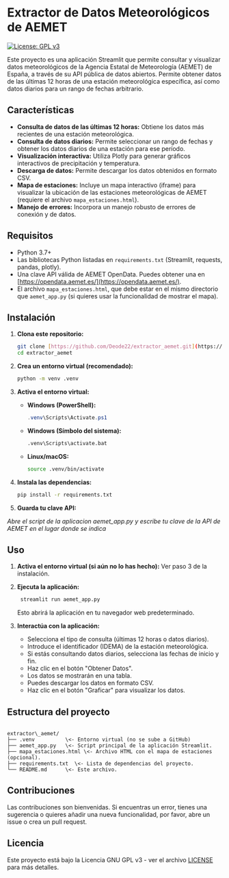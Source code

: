 # Extractor de Datos Meteorológicos de AEMET

[![License: GPL v3](https://img.shields.io/badge/License-GPLv3-blue.svg)](https://www.gnu.org/licenses/gpl-3.0)

Este proyecto es una aplicación Streamlit que permite consultar y visualizar datos meteorológicos de la Agencia Estatal de Meteorología (AEMET) de España, a través de su API pública de datos abiertos. Permite obtener datos de las últimas 12 horas de una estación meteorológica específica, así como datos diarios para un rango de fechas arbitrario.

## Características

*   **Consulta de datos de las últimas 12 horas:** Obtiene los datos más recientes de una estación meteorológica.
*   **Consulta de datos diarios:** Permite seleccionar un rango de fechas y obtener los datos diarios de una estación para ese período.
*   **Visualización interactiva:** Utiliza Plotly para generar gráficos interactivos de precipitación y temperatura.
*   **Descarga de datos:** Permite descargar los datos obtenidos en formato CSV.
*   **Mapa de estaciones:** Incluye un mapa interactivo (iframe) para visualizar la ubicación de las estaciones meteorológicas de AEMET (requiere el archivo `mapa_estaciones.html`).
*   **Manejo de errores:** Incorpora un manejo robusto de errores de conexión y de datos.

## Requisitos

*   Python 3.7+
*   Las bibliotecas Python listadas en `requirements.txt` (Streamlit, requests, pandas, plotly).
*   Una clave API válida de AEMET OpenData. Puedes obtener una en [https://opendata.aemet.es/](https://opendata.aemet.es/).
*   El archivo `mapa_estaciones.html`, que debe estar en el mismo directorio que `aemet_app.py` (si quieres usar la funcionalidad de mostrar el mapa).

## Instalación

1.  **Clona este repositorio:**

    ```bash
    git clone [https://github.com/Deode22/extractor_aemet.git](https://github.com/Deode22/extractor_aemet.git)
    cd extractor_aemet
    ```

2.  **Crea un entorno virtual (recomendado):**

    ```bash
    python -m venv .venv
    ```

3.  **Activa el entorno virtual:**

    *   **Windows (PowerShell):**
        ```powershell
        .venv\Scripts\Activate.ps1
        ```
    *   **Windows (Símbolo del sistema):**
        ```bash
        .venv\Scripts\activate.bat
        ```
    *   **Linux/macOS:**
        ```bash
        source .venv/bin/activate
        ```

4.  **Instala las dependencias:**

    ```bash
    pip install -r requirements.txt
    ```

5.  **Guarda tu clave API:**

*Abre el script de la aplicacion aemet_app.py y escribe tu clave de la API de AEMET en el lugar donde se indica*

## Uso

1.  **Activa el entorno virtual (si aún no lo has hecho):**
    Ver paso 3 de la instalación.

2.  **Ejecuta la aplicación:**
    ```bash
     streamlit run aemet_app.py
    ```
    Esto abrirá la aplicación en tu navegador web predeterminado.

3.  **Interactúa con la aplicación:**
    *   Selecciona el tipo de consulta (últimas 12 horas o datos diarios).
    *   Introduce el identificador (IDEMA) de la estación meteorológica.
    *   Si estás consultando datos diarios, selecciona las fechas de inicio y fin.
    *   Haz clic en el botón "Obtener Datos".
    *   Los datos se mostrarán en una tabla.
    *   Puedes descargar los datos en formato CSV.
    *   Haz clic en el botón "Graficar" para visualizar los datos.

## Estructura del proyecto

```

extractor\_aemet/
├── .venv          \<- Entorno virtual (no se sube a GitHub)
├── aemet_app.py   \<- Script principal de la aplicación Streamlit.
├── mapa_estaciones.html \<- Archivo HTML con el mapa de estaciones (opcional).
├── requirements.txt  \<- Lista de dependencias del proyecto.
└── README.md      \<- Este archivo.

```

## Contribuciones

Las contribuciones son bienvenidas. Si encuentras un error, tienes una sugerencia o quieres añadir una nueva funcionalidad, por favor, abre un issue o crea un pull request.

## Licencia

Este proyecto está bajo la Licencia GNU GPL v3 - ver el archivo [LICENSE](LICENSE) para más detalles.
